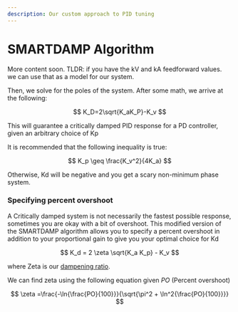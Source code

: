 ```yaml
---
description: Our custom approach to PID tuning
---
```


# SMARTDAMP Algorithm

More content soon.  TLDR: if you have the kV and kA feedforward values.  we can use that as a model for our system. &#x20;

Then, we solve for the poles of the system.  After some math, we arrive at the following:&#x20;

$$
K_D=2\sqrt{K_aK_P}-K_v
$$



This will guarantee a critically damped PID response for a PD controller, given an arbitrary choice of Kp&#x20;

It is recommended that the following inequality is true:&#x20;

$$
K_p \geq \frac{K_v^2}{4K_a}
$$

Otherwise, Kd will be negative and you get a scary non-minimum phase system. &#x20;

### Specifying percent overshoot

A Critically damped system is not necessarily the fastest possible response, sometimes you are okay with a bit of overshoot.  This modified version of the SMARTDAMP algorithm allows you to specify a percent overshoot in addition to your proportional gain to give you your optimal choice for Kd

$$
K_d = 2 \zeta \sqrt{K_a K_p} - K_v
$$



where Zeta is our [dampening ratio](https://en.wikipedia.org/wiki/Damping#Damping\_ratio\_definition).

We can find zeta using the following equation given _PO_ (Percent overshoot)

$$
\zeta =\frac{-\ln{\frac{PO}{100}}}{\sqrt{\pi^2 + \ln^2{\frac{PO}{100}}}}
$$





